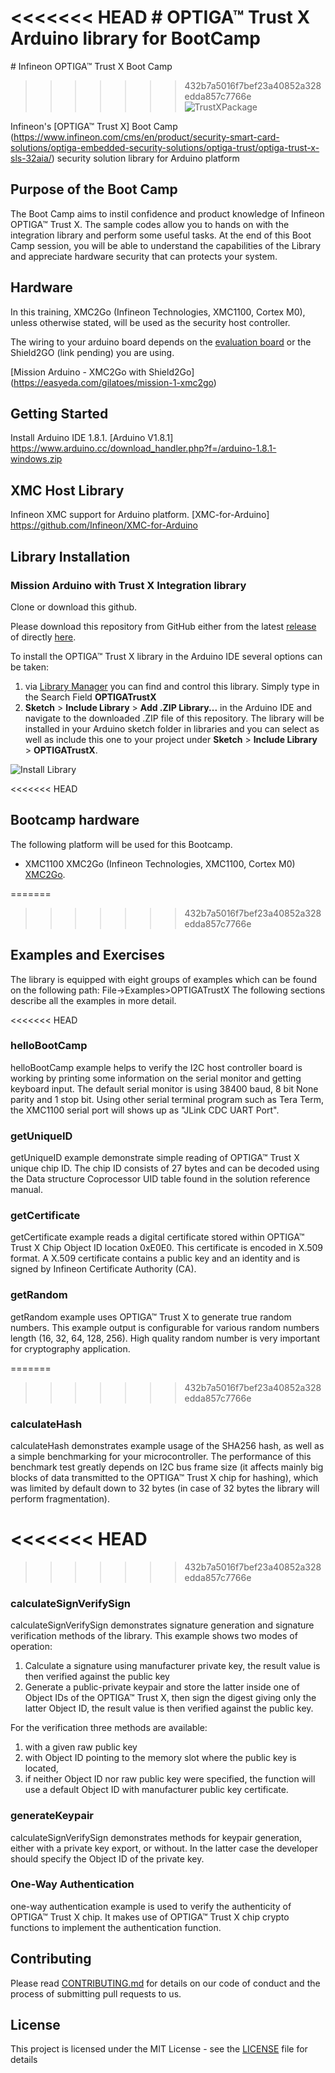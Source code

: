 <<<<<<< HEAD
﻿# OPTIGA&trade; Trust X Arduino library for BootCamp
=======
﻿# Infineon OPTIGA&trade; Trust X Boot Camp <Mission Arduino>
>>>>>>> 432b7a5016f7bef23a40852a328edda857c7766e
![TrustXPackage](https://github.com/Infineon/Assets/raw/master/Pictures/OPTIGA-Trust-X.png)

Infineon's [OPTIGA&trade; Trust X] Boot Camp (https://www.infineon.com/cms/en/product/security-smart-card-solutions/optiga-embedded-security-solutions/optiga-trust/optiga-trust-x-sls-32aia/) security solution library for Arduino platform

## Purpose of the Boot Camp
The Boot Camp aims to instil confidence and product knowledge of Infineon OPTIGA&trade; Trust X. The sample codes allow you to hands on with the integration library and perform some useful tasks. At the end of this Boot Camp session, you will be able to understand the capabilities of the Library and appreciate hardware security that can protects your system.    

## Hardware
In this training, XMC2Go (Infineon Technologies, XMC1100, Cortex M0), unless otherwise stated, will be used as the security host controller.

The wiring to your arduino board depends on the [evaluation board](https://www.infineon.com/cms/en/product/evaluation-boards/optiga-trust-x-eval-kit/) or the
Shield2GO (link pending) you are using.

[Mission Arduino - XMC2Go with Shield2Go]
(https://easyeda.com/gilatoes/mission-1-xmc2go)

## Getting Started
Install Arduino IDE 1.8.1.
[Arduino V1.8.1] https://www.arduino.cc/download_handler.php?f=/arduino-1.8.1-windows.zip

## XMC Host Library
Infineon XMC support for Arduino platform.
[XMC-for-Arduino] https://github.com/Infineon/XMC-for-Arduino

## Library Installation

### Mission Arduino with Trust X Integration library
Clone or download this github.

Please download this repository from GitHub either from the latest [release](https://github.com/Infineon/arduino-optiga-trust-x/releases) of directly [here](https://github.com/Infineon/arduino-optiga-trust-x/archive/v1.0.3.zip).

To install the OPTIGA&trade; Trust X library in the Arduino IDE several options can be taken:
1. via [Library Manager](https://www.arduino.cc/en/Guide/Libraries#toc3) you can find and control this library. Simply type in the Search Field **OPTIGATrustX**
1. **Sketch** > **Include Library** > **Add .ZIP Library...** in the Arduino IDE and navigate to the downloaded .ZIP file of this repository. The library will be installed in your Arduino sketch folder in libraries and you can select as well as include this one to your project under **Sketch** > **Include Library** > **OPTIGATrustX**.

![Install Library](https://raw.githubusercontent.com/infineon/assets/master/Pictures/Library_Install_ZIP.png)

<<<<<<< HEAD
## Bootcamp hardware
The following platform will be used for this Bootcamp.
* XMC1100 XMC2Go (Infineon Technologies, XMC1100, Cortex M0)
[XMC2Go](https://www.infineon.com/cms/en/product/evaluation-boards/kit_xmc_2go_xmc1100_v1/).

=======
>>>>>>> 432b7a5016f7bef23a40852a328edda857c7766e

## Examples and Exercises
The library is equipped with eight groups of examples which can be found on the following path: File->Examples>OPTIGATrustX
The following sections describe all the examples in more detail.

<<<<<<< HEAD
### helloBootCamp
helloBootCamp example helps to verify the I2C host controller board is working by printing some information on the serial monitor and getting keyboard input.
The default serial monitor is using 38400 baud, 8 bit None parity and 1 stop bit.
Using other serial terminal program such as Tera Term, the XMC1100 serial port will shows up as "JLink CDC UART Port".

### getUniqueID
getUniqueID example demonstrate simple reading of OPTIGA™ Trust X unique chip ID. The chip ID consists of 27 bytes and can be decoded using the Data structure Coprocessor UID table found in the solution reference manual.

### getCertificate
getCertificate example reads a digital certificate stored within OPTIGA™ Trust X Chip Object ID location 0xE0E0. This certificate is encoded in X.509 format. A X.509 certificate contains a public key and an identity and is signed by Infineon Certificate Authority (CA).

### getRandom
getRandom example uses OPTIGA™ Trust X to generate true random numbers. This example output is configurable for various random numbers length (16, 32, 64, 128, 256). High quality random number is very important for cryptography application.

=======
>>>>>>> 432b7a5016f7bef23a40852a328edda857c7766e

### calculateHash
calculateHash demonstrates example usage of the SHA256 hash, as well as a simple benchmarking for your microcontroller.
The performance of this benchmark test greatly depends on I2C  bus frame size (it affects mainly big blocks of data transmitted to the OPTIGA™ Trust X chip for hashing),
which was limited by default down to 32 bytes (in case of 32 bytes the library will perform fragmentation).

<<<<<<< HEAD
=======


>>>>>>> 432b7a5016f7bef23a40852a328edda857c7766e
### calculateSignVerifySign  
calculateSignVerifySign demonstrates signature generation and signature verification methods of the library.
This example shows two modes of operation:
1) Calculate a signature using manufacturer private key, the result value is then verified  against the public key
2) Generate a public-private keypair and store the latter inside one of Object IDs of the OPTIGA™ Trust X,
then sign the digest giving only the latter  Object ID, the result value is then verified  against the public key.  

For the verification three methods are available:
1) with a given raw public key
2) with Object ID pointing to the memory slot where the public key is located,
3) if neither Object ID nor raw public key were specified, the function will use a default Object ID with manufacturer public key certificate.

### generateKeypair
calculateSignVerifySign demonstrates methods for keypair generation, either with a private key export, or without.
In the latter case the developer should specify the Object ID of the private key.

### One-Way Authentication
one-way authentication example is used to verify the authenticity of OPTIGA™ Trust X chip. It makes use of OPTIGA™ Trust X chip crypto functions to implement the authentication function.


## Contributing

Please read [CONTRIBUTING.md](CONTRIBUTING.md) for details on our code of conduct and the process of submitting pull requests to us.

## License
This project is licensed under the MIT License - see the [LICENSE](LICENSE) file for details
